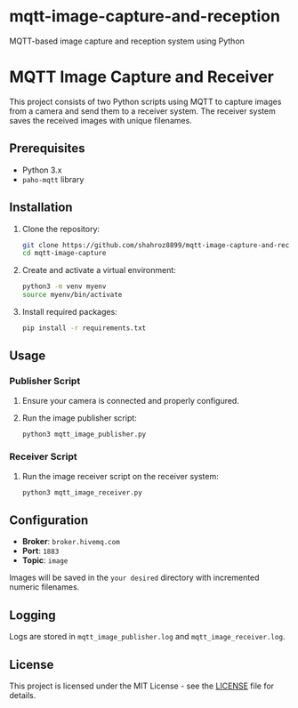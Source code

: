 # mqtt-image-capture-and-reception
MQTT-based image capture and reception system using Python


# MQTT Image Capture and Receiver

This project consists of two Python scripts using MQTT to capture images from a camera and send them to a receiver system. The receiver system saves the received images with unique filenames.

## Prerequisites

- Python 3.x
- `paho-mqtt` library

## Installation

1. Clone the repository:

    ```bash
    git clone https://github.com/shahroz8899/mqtt-image-capture-and-reception.git
    cd mqtt-image-capture
    ```

2. Create and activate a virtual environment:

    ```bash
    python3 -m venv myenv
    source myenv/bin/activate
    ```

3. Install required packages:

    ```bash
    pip install -r requirements.txt
    ```

## Usage

### Publisher Script

1. Ensure your camera is connected and properly configured.
2. Run the image publisher script:

    ```bash
    python3 mqtt_image_publisher.py
    ```

### Receiver Script

1. Run the image receiver script on the receiver system:

    ```bash
    python3 mqtt_image_receiver.py
    ```

## Configuration

- **Broker**: `broker.hivemq.com`
- **Port**: `1883`
- **Topic**: `image`

Images will be saved in the `your desired` directory with incremented numeric filenames.

## Logging

Logs are stored in `mqtt_image_publisher.log` and `mqtt_image_receiver.log`.

## License

This project is licensed under the MIT License - see the [LICENSE](LICENSE) file for details.

